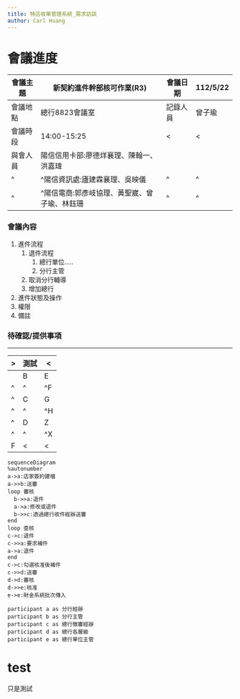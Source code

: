 ```yaml
---
title: 特店收單管理系統_需求訪談
author: Carl Huang
---
```


# 會議進度

| 會議主題 | 新契約進件幹部核可作業(R3)                       | 會議日期 | 112/5/22 |
| -------- | -------------------------------------------- | -------- | -------- |
| 會議地點 | 總行8823會議室                               | 記錄人員 | 曾子瑜   |
| 會議時段 | 14:00-15:25                                  | <        | <        |
| 與會人員 | 陽信信用卡部:廖德烊襄理、陳翰一、洪嘉瑋      |          |          |
| ^        | ^陽信資訊處:廬建霖襄理、吳映儀               | ^        | ^        |
| ^        | ^陽信電商:郭彥岐協理、黃聖崴、曾子瑜、林鈺珊 | ^        | ^        |

### 會議內容
1. 進件流程
	1. 退件流程
		1. 總行單位.....
		2. 分行主管
	1. 取消分行輔導
	2. 增加總行
2. 進件狀態及操作
3. 權限
4. 備註


### 待確認/提供事項

---

| >  | 測試   | <   |
| --- | --- | --- |
|     | B   | E   |
| ^   | ^   | ^F  |
| ^   | C   | G   |
| ^   | ^   | ^H  |
| ^   | D   | Z   |
| ^   | ^   | ^X  |
| F   | <   | <   |

```mermaid
sequenceDiagram
%autonumber
a->a:店家簽約建檔
a->>b:送審
loop 審核
  b->>a:退件
  a->a:修改或退件
  b->>c:透過總行收件經辦送審
end
loop 查核
c->c:退件
c->>a:要求補件
a->a:退件
end
c->c:勾選核准後補件
c->>d:送審
d->d:審核
d->>e:核准
e->e:財金系統批次傳入

participant a as 分行經辦
participant b as 分行主管
participant c as 總行徵審經辦
participant d as 總行各層級
participant e as 總行單位主管
```

# test
只是測試
